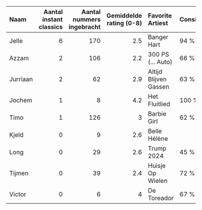 | Naam     |   Aantal instant classics |   Aantal nummers ingebracht |   Gemiddelde rating (0-8) | Favorite Artiest      | Consistent   |
|:---------|--------------------------:|----------------------------:|--------------------------:|:----------------------|:-------------|
| Jelle    |                         6 |                         170 |                       2.5 | Banger Hart           | 94 %         |
| Azzam    |                         2 |                         106 |                       2.2 | 300 PS (... Auto)     | 66 %         |
| Jurriaan |                         2 |                          62 |                       2.9 | Altijd Blijven Gassen | 63 %         |
| Jochem   |                         1 |                           8 |                       4.2 | Het Fluitlied         | 100 %        |
| Timo     |                         1 |                         126 |                       3   | Barbie Girl           | 62 %         |
| Kjeld    |                         0 |                           9 |                       2.6 | Belle Hélène          |              |
| Long     |                         0 |                          29 |                       2.6 | Trump 2024            | 45 %         |
| Tijmen   |                         0 |                          39 |                       2.4 | Huisje Op Wielen      | 72 %         |
| Victor   |                         0 |                           6 |                       4   | De Toreador           | 67 %         |
